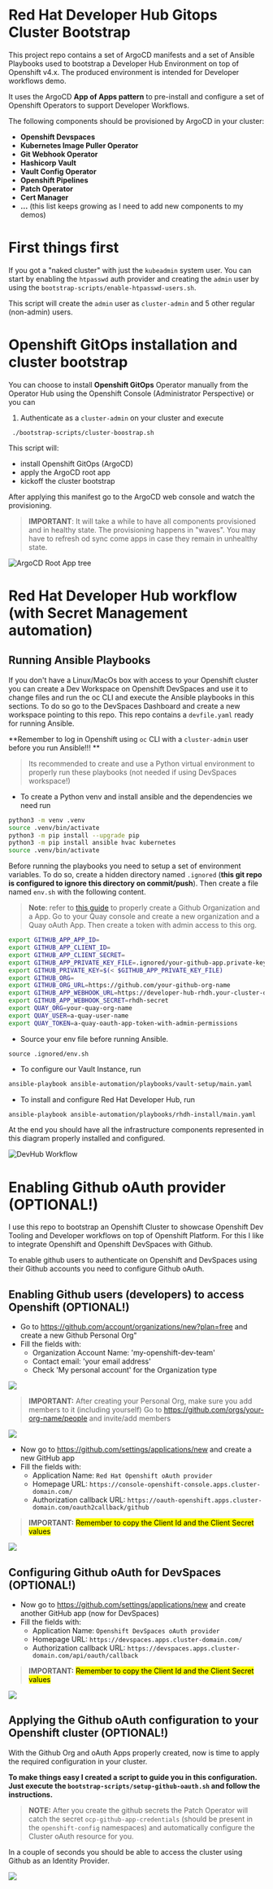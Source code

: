 # Red Hat Developer Hub Gitops Cluster Bootstrap

This project repo contains a set of ArgoCD manifests and a set of Ansible Playbooks used to bootstrap a Developer Hub Environment on top of Openshift v4.x. The produced environment is intended for Developer workflows demo.

It uses the ArgoCD **App of Apps pattern** to pre-install and configure a set of Openshift Operators to support Developer Workflows.

The following components should be provisioned by ArgoCD in your cluster:
 * **Openshift Devspaces**
 * **Kubernetes Image Puller Operator**
 * **Git Webhook Operator**
 * **Hashicorp Vault**
 * **Vault Config Operator**
 * **Openshift Pipelines**
 * **Patch Operator**
 * **Cert Manager**
 * **...** (this list keeps growing as I need to add new components to my demos)

# First things first
If you got a "naked cluster" with just the `kubeadmin` system user. You can start by enabling the `htpasswd` auth provider and creating the `admin` user by using the `bootstrap-scripts/enable-htpasswd-users.sh`. 

This script will create the `admin` user as `cluster-admin` and 5 other regular (non-admin) users.

# Openshift GitOps installation and cluster bootstrap
You can choose to install **Openshift GitOps** Operator manually from the Operator Hub using the Openshift Console (Administrator Perspective) or you can

 1. Authenticate as a `cluster-admin` on your cluster and execute

```shell
 ./bootstrap-scripts/cluster-boostrap.sh 
```

This script will:
 * install Openshift GitOps (ArgoCD)
 * apply the ArgoCD root app
 * kickoff the cluster bootstrap
 
After applying this manifest go to the ArgoCD web console and watch the provisioning.
> **IMPORTANT**: It will take a while to have all components provisioned and in healthy state. The provisioning happens in "waves". You may have to refresh od sync come apps in case they remain in unhealthy state.

![ArgoCD Root App tree](./docs/images/ArgoCD-root-app-tree.png)

# Red Hat Developer Hub workflow (with Secret Management automation)

## Running Ansible Playbooks

If you don't have a Linux/MacOs box with access to your Openshift cluster you can create a Dev Workspace on Openshift DevSpaces and use it to change files and run the oc CLI and execute the Ansible playbooks in this sections. To do so go to the DevSpaces Dashboard and create a new workspace pointing to this repo. This repo contains a `devfile.yaml` ready for running Ansible.

**Remember to log in Openshift using `oc` CLI with a `cluster-admin` user before you run Ansible!!! **

> Its recommended to create and use a Python virtual environment to properly run these playbooks (not needed if using DevSpaces workspace!)

 * To create a Python venv and install ansible and the dependencies we need run
  
```sh
python3 -m venv .venv
source .venv/bin/activate
python3 -m pip install --upgrade pip
python3 -m pip install ansible hvac kubernetes
source .venv/bin/activate
```

Before running the playbooks you need to setup a set of environment variables. 
To do so, create a hidden directory named `.ignored` (**this git repo is configured to ignore this directory on commit/push**). Then create a file named `env.sh` with the following content.

> **Note**: refer to [this guide](https://github.com/redhat-na-ssa/setup-playbooks/blob/main/rh-developer-hub/readme.md#create-github-organization-if-not-exist) to properly create a Github Organization and a App.
> Go to your Quay console and create a new organization and a Quay oAuth App. Then create a token with admin access to this org. 

```sh
export GITHUB_APP_APP_ID=
export GITHUB_APP_CLIENT_ID=
export GITHUB_APP_CLIENT_SECRET=
export GITHUB_APP_PRIVATE_KEY_FILE=.ignored/your-github-app.private-key.pem
export GITHUB_PRIVATE_KEY=$(< $GITHUB_APP_PRIVATE_KEY_FILE)
export GITHUB_ORG=
export GITHUB_ORG_URL=https://github.com/your-github-org-name
export GITHUB_APP_WEBHOOK_URL=https://developer-hub-rhdh.your-cluster-domain-here/
export GITHUB_APP_WEBHOOK_SECRET=rhdh-secret
export QUAY_ORG=your-quay-org-name
export QUAY_USER=a-quay-user-name
export QUAY_TOKEN=a-quay-oauth-app-token-with-admin-permissions
```

  * Source your env file before running Ansible.

```sa
source .ignored/env.sh
```

  * To configure our Vault Instance, run
```sh
ansible-playbook ansible-automation/playbooks/vault-setup/main.yaml
```

  * To install and configure Red Hat Developer Hub, run

```sh
ansible-playbook ansible-automation/playbooks/rhdh-install/main.yaml
```

At the end you should have all the infrastructure components represented in this diagram properly installed and configured. 

![DevHub Workflow](./docs/images/Red_Hat_DeveloperHub_Mgtm_Secrets_with_Hashicorp_Vault.png)

# Enabling Github oAuth provider (OPTIONAL!)
I use this repo to bootstrap an Openshift Cluster to showcase Openshift Dev Tooling and Developer workflows on top of Openshift Platform.
For this I like to integrate Openshift and Openshift DevSpaces with Github. 

To enable github users to authenticate on Openshift and DevSpaces using their Github accounts you need to configure Github oAuth. 

## Enabling Github users (developers) to access Openshift (OPTIONAL!)

 * Go to https://github.com/account/organizations/new?plan=free and create a new Github Personal Org"
 * Fill the fields with:
   * Organization Account Name: 'my-openshift-dev-team'
   * Contact email: 'your email address'
   * Check  'My personal account' for the Organization type

![](./docs/images/new-gb-personal-org.png)

> **IMPORTANT:** After creating your Personal Org, make sure you add members to it (including yourself)
> Go to https://github.com/orgs/your-org-name/people and invite/add members

![](./docs/images/gb-org-members.png)

 * Now go to https://github.com/settings/applications/new and create a new GitHub app
 * Fill the fields with:
   * Application Name: `Red Hat Openshift oAuth provider`
   * Homepage URL: `https://console-openshift-console.apps.cluster-domain.com/`
   * Authorization callback URL: `https://oauth-openshift.apps.cluster-domain.com/oauth2callback/github`

> **IMPORTANT:** <mark>Remember to copy the Client Id and the Client Secret values</mark>

![](./docs/images/new-gb-ocp-oauth-app.png)

## Configuring Github oAuth for DevSpaces (OPTIONAL!)

 * Now go to https://github.com/settings/applications/new and create another GitHub app (now for DevSpaces)
 * Fill the fields with:
   * Application Name: `Openshift DevSpaces oAuth provider`
   * Homepage URL: `https://devspaces.apps.cluster-domain.com/`
   * Authorization callback URL: `https://devspaces.apps.cluster-domain.com/api/oauth/callback`

> **IMPORTANT:** <mark>Remember to copy the Client Id and the Client Secret values</mark>

![](./docs/images/new-gb-devspaces-oauth-app.png)

## Applying the Github oAuth configuration to your Openshift cluster (OPTIONAL!)

With the Github Org and oAuth Apps properly created, now is time to apply the required configuration in your cluster. 

**To make things easy I created a script to guide you in this configuration. Just execute the `bootstrap-scripts/setup-github-oauth.sh` and follow the instructions.**

> **NOTE:** After you create the github secrets the Patch Operator will catch the secret `ocp-github-app-credentials` (should be present in the `openshift-config` namespaces) and automatically configure the Cluster oAuth resource for you. 

In a couple of seconds you should be able to access the cluster using Github as an Identity Provider.

![](./docs/images/gb-oauth-openshift-console.png)
